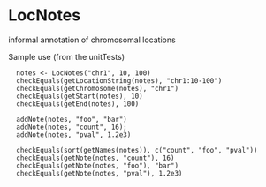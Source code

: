 # LocNotes
informal annotation of chromosomal locations

Sample use (from the unitTests)

````
  notes <- LocNotes("chr1", 10, 100)
  checkEquals(getLocationString(notes), "chr1:10-100")
  checkEquals(getChromosome(notes), "chr1")
  checkEquals(getStart(notes), 10)
  checkEquals(getEnd(notes), 100)

  addNote(notes, "foo", "bar")
  addNote(notes, "count", 16);
  addNote(notes, "pval", 1.2e3)

  checkEquals(sort(getNames(notes)), c("count", "foo", "pval"))
  checkEquals(getNote(notes, "count"), 16)
  checkEquals(getNote(notes, "foo"), "bar")
  checkEquals(getNote(notes, "pval"), 1.2e3)
